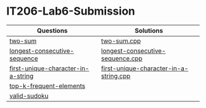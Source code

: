 
# IT206-Lab6-Submission

| Questions                                                                                            | Solutions   |
|------------------------------------------------------------------------------------------------------|-------------|
|[two-sum](https://leetcode.com/problems/two-sum)                                                      |[two-sum.cpp](https://github.com/nisargvekariya01/IT206-Lab6-Submission/blob/5e9ae8d2eab2ca7017c8ae8f831116fe99adf383/two-sum.cpp)|
|[longest-consecutive-sequence](https://leetcode.com/problems/longest-consecutive-sequence)            |[longest-consecutive-sequence.cpp](https://github.com/nisargvekariya01/IT206-Lab6-Submission/blob/40acc053dc3eebdf191acac60c3b7549ba4973a3/longest-consecutive-sequence.cpp)|
|[first-unique-character-in-a-string](https://leetcode.com/problems/first-unique-character-in-a-string)|[first-unique-character-in-a-string.cpp](https://github.com/nisargvekariya01/IT206-Lab6-Submission/blob/b347523dcc72021696a975dced7bbcdd8eeb627e/first-unique-character-in-a-string.cpp)|
|[top-k-frequent-elements](https://leetcode.com/problems/top-k-frequent-elements)                      |             |
|[valid-sudoku](https://leetcode.com/problems/valid-sudoku)                                            |             |
